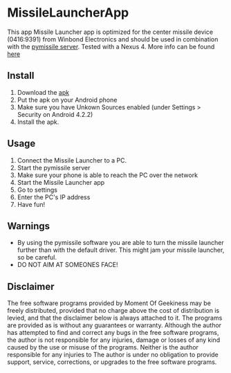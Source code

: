 MissileLauncherApp
==================
This app Missile Launcher app is optimized for the center missile device (0416:9391) from Winbond Electronics and should be used in combination with the [pymissile server](https://github.com/momentofgeekiness/pymissile-ng). Tested with a Nexus 4. More info can be found [here](http://www.momentofgeekiness.com/2013/05/30/mog-weekend-project-android-missile-launcher-app/)

Install
-------
1. Download the [apk](http://wp.me/a1B4dw-Ip)
2. Put the apk on your Android phone
3. Make sure you have Unkown Sources enabled (under Settings > Security on Android 4.2.2)
4. Install the apk. 

Usage
-----
1. Connect the Missile Launcher to a PC.
2. Start the pymissile server
3. Make sure your phone is able to reach the PC over the network
4. Start the Missile Launcher app
5. Go to settings
6. Enter the PC's IP address
7. Have fun!

Warnings
-------
- By using the pymissile software you are able to turn the missile launcher further than with the default driver. This might jam your missile launcher, so be careful.
- DO NOT AIM AT SOMEONES FACE!

Disclaimer
----------
The free software programs provided by Moment Of Geekiness may be freely distributed, provided that no charge above the cost of distribution is levied, and that the disclaimer below is always attached to it. The programs are provided as is without any guarantees or warranty.
Although the author has attempted to find and correct any bugs in the free software programs, the author is not responsible for any injuries, damage or losses of any kind caused by the use or misuse of the programs. Neither is the author responsible for any injuries to
The author is under no obligation to provide support, service, corrections, or upgrades to the free software programs.
